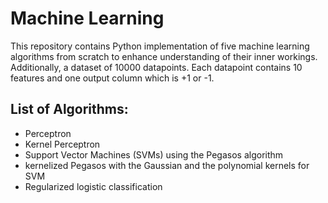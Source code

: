 # Machine Learning

This repository contains Python implementation of five machine learning algorithms from scratch to enhance understanding of their inner workings. Additionally, a dataset of 10000 datapoints. Each datapoint contains 10 features and one output column which is +1 or -1.

## List of Algorithms:
  - Perceptron
  - Kernel Perceptron
  - Support Vector Machines (SVMs) using the Pegasos algorithm
  - kernelized Pegasos with the Gaussian and the polynomial kernels for SVM
  - Regularized logistic classification
